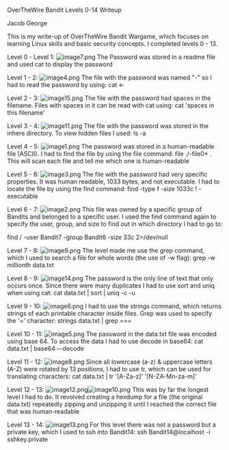 OverTheWire Bandit Levels 0-14 Writeup

Jacob George

This is my write-up of OverTheWire Bandit Wargame, which focuses on learning Linux skills and basic security concepts. I completed levels 0 - 13.

Level 0 - Level 1:
![image7.png](https://www.dropbox.com/s/2djwr291opldhl9/image7.png?dl=0&raw=1)
The Password was stored in a readme file and used cat to display the password

Level 1 - 2:
![image4.png](https://www.dropbox.com/s/c7rlwt6bvrfsy4j/image4.png?dl=0&raw=1)
The file with the password was named "-" so I had to read the password by using: cat <-

Level 2 - 3:
![image15.png](https://www.dropbox.com/s/5dbdywp20p7kmqn/image15.png?dl=0&raw=1)
The file with the password had spaces in the filename. Files with spaces in it can be read with cat using: cat 'spaces in this filename'

Level 3 - 4:
![image11.png](https://www.dropbox.com/s/0o9ba3k1damauif/image11.png?dl=0&raw=1)
The file with the password was stored in the inhere directory. To view hidden files I used: ls -a

Level 4 - 5:
![image1.png](https://www.dropbox.com/s/9wc10d8s3ufioq4/image1.png?dl=0&raw=1)
The password was stored in a human-readable file (ASCII). I had to find the file by using the file command: file ./-file0* . This will scan each file and tell me which one is human-readable

Level 5 - 6:
![image3.png](https://www.dropbox.com/s/wtpe9mo7uh51wt8/image3.png?dl=0&raw=1)
The file with the password had very specific properties. It was human readable, 1033 bytes, and not executable. I had to locate the file by using the find command: find -type f -size 1033c ! -executable

Level 6 - 7:
![image2.png](https://www.dropbox.com/s/rgmd4y221ithet1/image2.png?dl=0&raw=1)
This file was owned by a specific group of Bandits and belonged to a specific user. I used the find command again to specify the user, group, and size to find out in which directory I had to go to:

find / -user Bandit7 -group Bandit6 -size 33c 2>/dev/null

Level 7 - 8:
![image9.png](https://www.dropbox.com/s/6pcw3stz8sqdsii/image9.png?dl=0&raw=1)
The level made me use the grep command, which I used to search a file for whole words (the use of -w flag): grep -w millionth data.txt

Level 8 - 9:
![image14.png](https://www.dropbox.com/s/ys7vbnl4npvx0qz/image14.png?dl=0&raw=1)
The password is the only line of text that only occurs once. Since there were many duplicates I had to use sort and uniq when using cat: cat data.txt | sort | uniq -c -u

Level 9 - 10:
![image6.png](https://www.dropbox.com/s/4dd627pbg0l9u7b/image6.png?dl=0&raw=1)
I had to use the strings command, which returns strings of each printable character inside files. Grep was used to specify the '=' character: strings data.txt | grep ===

Level 10 - 11:
![image5.png](https://www.dropbox.com/s/if6lkhsye2duehw/image5.png?dl=0&raw=1)
The password in the data.txt file was encoded using base 64. To access the data I had to use decode in base64: cat data.txt | base64 –-decode

Level 11 - 12:
![image8.png](https://www.dropbox.com/s/033sitvej069w7f/image8.png?dl=0&raw=1)
Since all lowercase (a-z) & uppercase letters (A-Z) were rotated by 13 positions, I had to use tr, which can be used for translating characters: cat data.txt | tr '[A-Za-z]' '[N-ZA-Mn-za-m]'

Level 12 - 13:
![image12.png](https://www.dropbox.com/s/vvkg41bnane69tv/image12.png?dl=0&raw=1)![image10.png](https://www.dropbox.com/s/o3bkdoj5ygiu3ey/image10.png?dl=0&raw=1)
This was by far the longest level I had to do. It revolved creating a hexdump for a file (the original data.txt) repeatedly zipping and unzipping it until I reached the correct file that was human-readable

Level 13 - 14:
![image13.png](https://www.dropbox.com/s/yn2n1ra26v2abqa/image13.png?dl=0&raw=1)
For this level there was not a password but a private key, which I used to ssh into Bandit14:
ssh Bandit14@localhost -i sshkey.private
